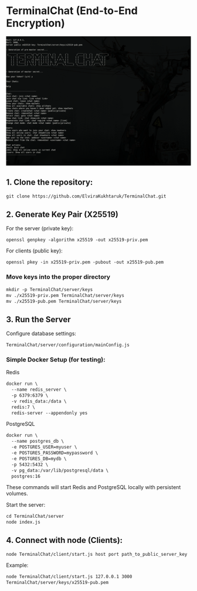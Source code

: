 # TerminalChat (End-to-End Encryption)
![Chat Screenshot](assets/TerminalChat.png)

## 1. Clone the repository:
```
git clone https://github.com/ElviraKukhtaruk/TerminalChat.git
```

## 2. Generate Key Pair (X25519)
For the server (private key):
```
openssl genpkey -algorithm x25519 -out x25519-priv.pem
```
For clients (public key):
```
openssl pkey -in x25519-priv.pem -pubout -out x25519-pub.pem
```
### Move keys into the proper directory
```
mkdir -p TerminalChat/server/keys
mv ./x25519-priv.pem TerminalChat/server/keys
mv ./x25519-pub.pem TerminalChat/server/keys
```
## 3. Run the Server
Configure database settings:
```
TerminalChat/server/configuration/mainConfig.js
```
### Simple Docker Setup (for testing):
Redis
```
docker run \
  --name redis_server \
  -p 6379:6379 \
  -v redis_data:/data \
  redis:7 \
  redis-server --appendonly yes
```
PostgreSQL
```
docker run \
  --name postgres_db \
  -e POSTGRES_USER=myuser \
  -e POSTGRES_PASSWORD=mypassword \
  -e POSTGRES_DB=mydb \
  -p 5432:5432 \
  -v pg_data:/var/lib/postgresql/data \
  postgres:16
```
These commands will start Redis and PostgreSQL locally with persistent volumes.

Start the server:
```
cd TerminalChat/server
node index.js
```

## 4. Connect with node (Clients):

```
node TerminalChat/client/start.js host port path_to_public_server_key
```

Example:

```
node TerminalChat/client/start.js 127.0.0.1 3000 TerminalChat/server/keys/x25519-pub.pem
```
